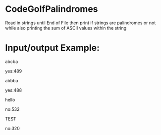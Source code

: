 # CodeGolfPalindromes
Read in strings until End of File then print if strings are palindromes or not while also printing the sum of ASCII values within the string

# Input/output Example:

abcba

yes:489

abbba

yes:488

hello

no:532

TEST

no:320
